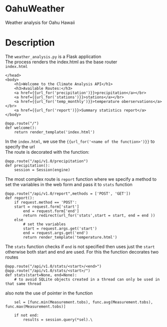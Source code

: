 # OahuWeather
Weather analysis for Oahu Hawaii

# Description
The `weather_analysis.py` is a Flask application<br>
The process renders the index.html as the base router<br>
`index.html`
```
</head>
<body>
    <h1>Welcome to the Climate Analysis API</h1>
    <h3>Available Routes:</h3>
    <a href={{url_for('precipitation')}}>precipitation</a></br>
    <a href={{url_for('stations')}}>stations</a></br>
    <a href={{url_for('temp_monthly')}}>temperature oberservations</a></br>
    <a href={{url_for('report')}}>Summary statistics report</a>
</body>
```

```
@app.route("/")
def welcome():
    return render_template('index.html')
```
In the `index.html`, we use the `{{url_for('<name of the function>')}}` to specify the url<br>
The route is decorated with the function:<br>
```
@app.route("/api/v1.0/precipitation")
def precipitation():
    session = Session(engine)
```
The most complex route is `report` function where we specify a method to set the variables in the web form and pass it to `stats` function<br>
```
@app.route("/api/v1.0/report",methods = ['POST', 'GET'])
def report():
    if request.method == 'POST':
    start = request.form['start']
        end = request.form['end']
        return redirect(url_for('stats',start = start, end = end ))
    else 
        # set the variables
        start = request.args.get('start')
        end = request.args.get('end')
        return render_template('temperature.html')
```
The `stats` function checks if `end` is not specified then uses just the `start`<br>
otherwise both start and end are used. For this the function decorates two routes<br>
```
@app.route("/api/v1.0/stats/<start>/<end>")
@app.route("/api/v1.0/stats/<start>/")
def stats(start=None, end=None):
    # to avoid SQLite objects created in a thread can only be used in that same thread

```
also note the use of pointer in the function<br>
```
    sel = [func.min(Measurement.tobs), func.avg(Measurement.tobs), func.max(Measurement.tobs)]           

    if not end: 
        results = session.query(*sel).\
```



